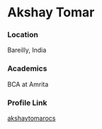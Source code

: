 # Akshay Tomar

### Location

Bareilly, India

### Academics

BCA at Amrita 

### Profile Link

[akshaytomarocs](https://github.com/akshaytomarocs)